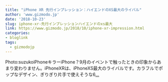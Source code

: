 ```yaml
---
title: "iPhone XR 先行インプレッション：ハイエンドのXS最大のライバル"
author: 'www.gizmodo.jp'
date: '2018-10-23'
slug: iphone-xr-先行インプレッションハイエンドのxs最大
link: https://www.gizmodo.jp/2018/10/iphone-xr-impression.html
categories:
- bloglink
tags:
  - gizmodojp
---
```


Photo:suzukoiPhoneキラーiPhone？9月のイベントで触ったときの印象からあまり変わりません。iPhoneXRは、iPhoneXS最大のライバルです。カラフルでポップなデザイン、ぎりぎり片手で使えそうな6[... <i class="fas fa-external-link-alt"></i>](https://www.gizmodo.jp/2018/10/iphone-xr-impression.html)

